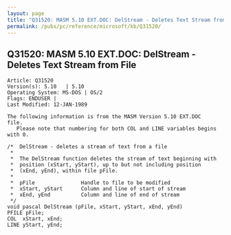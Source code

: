 ```yaml
---
layout: page
title: "Q31520: MASM 5.10 EXT.DOC: DelStream - Deletes Text Stream from File"
permalink: /pubs/pc/reference/microsoft/kb/Q31520/
---
```


## Q31520: MASM 5.10 EXT.DOC: DelStream - Deletes Text Stream from File

	Article: Q31520
	Version(s): 5.10   | 5.10
	Operating System: MS-DOS | OS/2
	Flags: ENDUSER |
	Last Modified: 12-JAN-1989
	
	The following information is from the MASM Version 5.10 EXT.DOC
	file.
	   Please note that numbering for both COL and LINE variables begins
	with 0.
	
	/*  DelStream - deletes a stream of text from a file
	 *
	 *  The DelStream function deletes the stream of text beginning with
	 *  position (xStart, yStart), up to but not including position
	 *  (xEnd, yEnd), within file pFile.
	 *
	 *  pFile               Handle to file to be modified
	 *  xStart, yStart      Column and line of start of stream
	 *  xEnd, yEnd          Column and line of end of stream
	 */
	void pascal DelStream (pFile, xStart, yStart, xEnd, yEnd)
	PFILE pFile;
	COL  xStart, xEnd;
	LINE yStart, yEnd;
